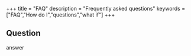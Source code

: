 +++
title = "FAQ"
description = "Frequently asked questions"
keywords = ["FAQ","How do I","questions","what if"]
+++

## Question

answer
